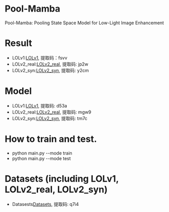 # Pool-Mamba
Pool-Mamba: Pooling State Space Model for Low-Light Image Enhancement
# Result 
* LOLv1:[LOLv1](https://pan.baidu.com/s/1leMiXgAaUSeK8DF1LLluxA?pwd=fsvv), 提取码：fsvv
* LOLv2_real:[LOLv2_real](https://pan.baidu.com/s/1nQsa7J3fCseVgsBK8QAVrA?pwd=jp2w), 提取码: jp2w
* LOLv2_syn:[LOLv2_syn](https://pan.baidu.com/s/1N7sbLW3XqUCAyHjMZQ0tGQ?pwd=y2cm), 提取码: y2cm 
# Model
* LOLv1:[LOLv1](https://pan.baidu.com/s/10oeXhPQBbnBQAiLw2_X_UA?pwd=d53a), 提取码: d53a 
* LOLv2_real:[LOLv2_real](https://pan.baidu.com/s/1JTN47nq8qJpCF67Pay-Q2g?pwd=mgw9), 提取码: mgw9 
* LOLv2_syn:[LOLv2_syn](https://pan.baidu.com/s/1tjih9somIiQEvvfzkXQKEw?pwd=tm7c), 提取码: tm7c 
# How to train and test.
* python main.py --mode train
* python main.py --mode test
# Datasets (including LOLv1, LOLv2_real, LOLv2_syn)
* Datasests[Datasets](https://pan.baidu.com/s/1Zioxub720l9Tex1zLwx4sQ?pwd=q7i4), 提取码: q7i4 
